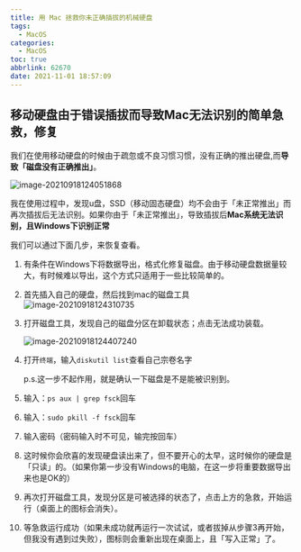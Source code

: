 ```yaml
---
title: 用 Mac 拯救你未正确插拔的机械硬盘
tags:
  - MacOS
categories:
  - MacOS
toc: true
abbrlink: 62670
date: 2021-11-01 18:57:09
---
```




## 移动硬盘由于错误插拔而导致Mac无法识别的简单急救，修复

我们在使用移动硬盘的时候由于疏忽或不良习惯习惯，没有正确的推出硬盘,而**导致「磁盘没有正确推出」**。

<!--more-->

![image-20210918124051868](https://tva1.sinaimg.cn/large/008i3skNgy1gukohahvhuj6126072wf202.jpg)

我在使用过程中，发现u盘，SSD（移动固态硬盘）均不会由于「未正常推出」而再次插拔后无法识别。如果你由于「未正常推出」，导致插拔后**Mac系统无法识别，且Windows下识别正常**	

我们可以通过下面几步，来恢复查看。

1. 有条件在Windows下将数据导出，格式化修复磁盘。由于移动硬盘数据量较大，有时候难以导出，这个方式只适用于一些比较简单的。

2. 首先插入自己的硬盘，然后找到mac的磁盘工具![image-20210918124310735](https://tva1.sinaimg.cn/large/008i3skNgy1gukojnvmzjj61g20u07av02.jpg)

3. 打开磁盘工具，发现自己的磁盘分区在卸载状态；点击无法成功装载。

   ![image-20210918124407240](https://tva1.sinaimg.cn/large/008i3skNgy1gukokmwdtuj621c0jwabp02.jpg)

4. 打开`终端`，输入`diskutil list`查看自己宗卷名字 

   p.s.这一步不起作用，就是确认一下磁盘是不是能被识别到。

5. 输入：`ps aux | grep fsck`回车

6. 输入：`sudo pkill -f fsck`回车 

7. 输入密码（密码输入时不可见，输完按回车）

8. 这时候你会欣喜的发现硬盘读出来了，但不要开心的太早，这时候你的硬盘是「只读」的。（如果你第一步没有Windows的电脑，在这一步将重要数据导出来也是OK的）

9. 再次打开磁盘工具，发现分区是可被选择的状态了，点击上方的急救，开始运行（桌面上的图标会消失）。

10. 等急救运行成功（如果未成功就再运行一次试试，或者拔掉从步骤3再开始，但我没有遇到过失败），图标则会重新出现在桌面上，且「写入正常」了。
